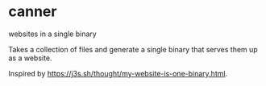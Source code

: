 # canner
websites in a single binary

Takes a collection of files and generate a single binary that serves them up as a website.

Inspired by https://j3s.sh/thought/my-website-is-one-binary.html.
